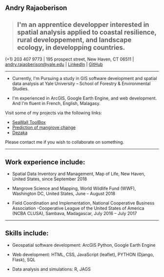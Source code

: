 ## Andry Rajaoberison
> ## I'm an apprentice developper interested in spatial analysis applied to coastal resilience, rural developpement, and landscape ecology, in developping countries.


(+1) 203 407 9773   |   195 prospect street, New Haven, CT 06511    |   andry.rajaoberison@yale.edu   |   [LinkedIn](https://www.linkedin.com/in/rajaoberison)  | [GitHub](https://github.com/rajaoberison)

----------------------

* Currently, I'm Pursuing a study in GIS software development and spatial data analysis at Yale University – School of Forestry & Environmental Studies.

* I'm experienced in ArcGIS, Google Earth Engine, and web development. And I'm fluent in French, English, Malagasy.

Visit some of my projects via the following links:

* [SeaWall ToolBox](https://rajaoberison.github.io/SeaWallToolBox "SeaWallToolBox")
* [Prediction of mangrove change](https://rajaoberison.github.io/LandcoverPrediction/ "Google Earth Engine")
* [Dezaka](https://dezaka.herokuapp.com/ "Dezaka (geodjango + leaflet web app)")

Please contact me if you wish to collaborate on something.

----------------------

Work experience include:
-------------------------------
* Spatial Data Inventory and Management, Map of Life, New Haven, United States, since September 2018

* Mangrove Science and Mapping, World Wildlife Fund (WWF), Washington DC, United States, June – August 2018

* Field Coordination and Implementation, National Cooperative Business Association -Cooperative League of the United States of America (NCBA CLUSA), Sambava, Madagascar, July 2016 – July 2017

----------------------

Skills include:
--------------
* Geospatial software development: ArcGIS Python, Google Earth Engine

* Web development: HTML, CSS, JavaScript (leaflet), PYTHON (Django, Flask), SQL

* Data analysis and simulations: R, JAGS
